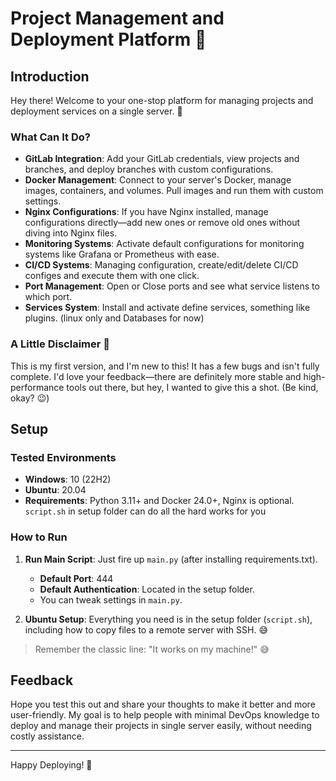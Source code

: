 # Project Management and Deployment Platform 🚀

## Introduction

Hey there! Welcome to your one-stop platform for managing projects and deployment services on a single server. 🎉

### What Can It Do?
- **GitLab Integration**: Add your GitLab credentials, view projects and branches, and deploy branches with custom configurations.
- **Docker Management**: Connect to your server's Docker, manage images, containers, and volumes. Pull images and run them with custom settings.
- **Nginx Configurations**: If you have Nginx installed, manage configurations directly—add new ones or remove old ones without diving into Nginx files.
- **Monitoring Systems**: Activate default configurations for monitoring systems like Grafana or Prometheus with ease.
- **CI/CD Systems**: Managing configuration, create/edit/delete CI/CD configes and execute them with one click.
- **Port Management**: Open or Close ports and see what service listens to which port.
- **Services System**: Install and activate define services, something like plugins. (linux only and Databases for now)

### A Little Disclaimer 🐞
This is my first version, and I'm new to this! It has a few bugs and isn't fully complete. I'd love your feedback—there are definitely more stable and high-performance tools out there, but hey, I wanted to give this a shot. (Be kind, okay? 😉)

## Setup

### Tested Environments
- **Windows**: 10 (22H2)
- **Ubuntu**: 20.04
- **Requirements**: Python 3.11+ and Docker 24.0+, Nginx is optional. `script.sh` in setup folder can do all the hard works for you

### How to Run
1. **Run Main Script**: Just fire up `main.py` (after installing requirements.txt).
   - **Default Port**: 444
   - **Default Authentication**: Located in the setup folder.
   - You can tweak settings in `main.py`.

2. **Ubuntu Setup**: Everything you need is in the setup folder (`script.sh`), including how to copy files to a remote server with SSH. 😅

> Remember the classic line: "It works on my machine!" 😅

## Feedback
Hope you test this out and share your thoughts to make it better and more user-friendly. My goal is to help people with minimal DevOps knowledge to deploy and manage their projects in single server easily, without needing costly assistance.

---

Happy Deploying! 🚀

